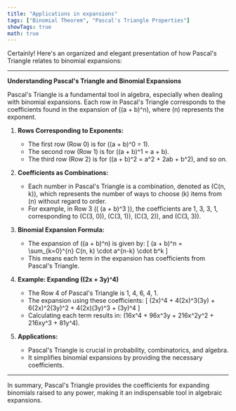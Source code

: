 ```yaml
---
title: "Applications in expansions"
tags: ["Binomial Theorem", "Pascal's Triangle Properties"]
showTags: true
math: true
---
```




Certainly! Here's an organized and elegant presentation of how Pascal's Triangle relates to binomial expansions:

---

**Understanding Pascal's Triangle and Binomial Expansions**

Pascal's Triangle is a fundamental tool in algebra, especially when dealing with binomial expansions. Each row in Pascal's Triangle corresponds to the coefficients found in the expansion of \((a + b)^n\), where \(n\) represents the exponent.

1. **Rows Corresponding to Exponents:**
   - The first row (Row 0) is for \((a + b)^0 = 1\).
   - The second row (Row 1) is for \((a + b)^1 = a + b\).
   - The third row (Row 2) is for \((a + b)^2 = a^2 + 2ab + b^2\), and so on.

2. **Coefficients as Combinations:**
   - Each number in Pascal's Triangle is a combination, denoted as \(C(n, k)\), which represents the number of ways to choose \(k\) items from \(n\) without regard to order.
   - For example, in Row 3 (\( (a + b)^3 \)), the coefficients are 1, 3, 3, 1, corresponding to \(C(3, 0)\), \(C(3, 1)\), \(C(3, 2)\), and \(C(3, 3)\).

3. **Binomial Expansion Formula:**
   - The expansion of \((a + b)^n\) is given by:
     \[
     (a + b)^n = \sum_{k=0}^{n} C(n, k) \cdot a^{n-k} \cdot b^k
     \]
   - This means each term in the expansion has coefficients from Pascal's Triangle.

4. **Example: Expanding \((2x + 3y)^4\)**
   - The Row 4 of Pascal's Triangle is 1, 4, 6, 4, 1.
   - The expansion using these coefficients:
     \[
     (2x)^4 + 4(2x)^3(3y) + 6(2x)^2(3y)^2 + 4(2x)(3y)^3 + (3y)^4
     \]
   - Calculating each term results in: \(16x^4 + 96x^3y + 216x^2y^2 + 216xy^3 + 81y^4\).

5. **Applications:**
   - Pascal's Triangle is crucial in probability, combinatorics, and algebra.
   - It simplifies binomial expansions by providing the necessary coefficients.

---

In summary, Pascal's Triangle provides the coefficients for expanding binomials raised to any power, making it an indispensable tool in algebraic expansions.

